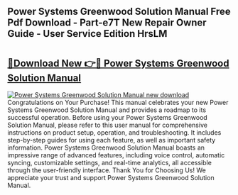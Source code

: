 ## Power Systems Greenwood Solution Manual Free Pdf Download - Part-e7T New Repair Owner Guide - User Service Edition HrsLM

# <h2><a href="http://bc53744.oget.top/?id=Power+Systems+Greenwood+Solution+Manual">🔗Download New 👉🔴 Power Systems Greenwood Solution Manual</a></h2>

[![Power Systems Greenwood Solution Manual new download](https://i.imgur.com/5g1atiW.png)](http://bc53744.oget.top/?id=Power+Systems+Greenwood+Solution+Manual)
Congratulations on Your Purchase! This manual celebrates your new Power Systems Greenwood Solution Manual and provides a roadmap to its successful operation. Before using your Power Systems Greenwood Solution Manual, please refer to this user manual for comprehensive instructions on product setup, operation, and troubleshooting. It includes step-by-step guides for using each feature, as well as important safety information. Power Systems Greenwood Solution Manual boasts an impressive range of advanced features, including voice control, automatic syncing, customizable settings, and real-time analytics, all accessible through the user-friendly interface. Thank You for Choosing Us! We appreciate your trust and support Power Systems Greenwood Solution Manual.
